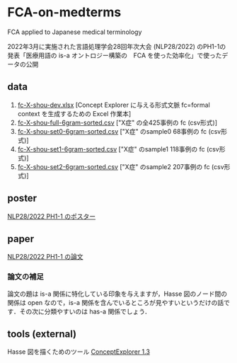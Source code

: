 # FCA-on-medterms

FCA applied to Japanese medical terminology

2022年3月に実施された言語処理学会28回年次大会 (NLP28/2022) のPH1-1の発表「医療用語の is-a オントロジー構築の　FCA を使った効率化」で使ったデータの公開

## data

1. [fc-X-shou-dev.xlsx](data/fc-X-shou-dev.xlsx) [Concept Explorer に与える形式文脈 fc=formal context を生成するための Excel 作業本]
2. [fc-X-shou-full-6gram-sorted.csv](data/fc-X-shou-full-6gram.csv) ["X症" の全425事例の fc (csv形式)]
3. [fc-X-shou-set0-6gram-sorted.csv](data/fc-X-shou-set0-6gram.csv) ["X症" のsample0 68事例の fc (csv形式)]
4. [fc-X-shou-set1-6gram-sorted.csv](data/fc-X-shou-set1-6gram.csv) ["X症" のsample1 118事例の fc (csv形式)]
5. [fc-X-shou-set2-6gram-sorted.csv](data/fc-X-shou-set2-6gram.csv) ["X症" のsample2 207事例の fc (csv形式)]

## poster

[NLP28/2022 PH1-1 のポスター](https://www.dropbox.com/s/sb0um9nqnx7r1pt/PH1-1-poster-medont-dev-nlp28.pdf?dl=0)

## paper

[NLP28/2022 PH1-1 の論文](https://www.dropbox.com/s/34aafkuj0wvlxgt/paper-medont-dev-nlp28.pdf?dl=0)

### 論文の補足

論文の題は is-a 関係に特化している印象を与えますが，Hasse 図のノード間の関係は open なので，is-a 関係を含んでいるところが見やすいというだけの話です．その次に分類やすいのは has-a 関係でしょう．

## tools (external)

Hasse 図を描くためのツール [ConceptExplorer 1.3](http://conexp.sourceforge.net/)

